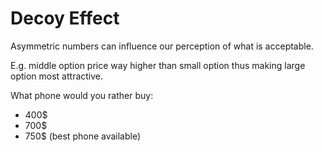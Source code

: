 # Decoy Effect

Asymmetric numbers can influence our perception of what is acceptable.

E.g. middle option price way higher than small option thus making large option most attractive.

What phone would you rather buy:

- 400$
- 700$
- 750$ (best phone available)

